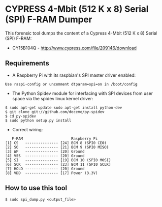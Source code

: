 CYPRESS 4-Mbit (512 K x 8) Serial (SPI) F-RAM Dumper
====================================================

This forensic tool dumps the content of a Cypress 4-Mbit (512 K x 8) Serial (SPI) F-RAM:

* CY15B104Q - http://www.cypress.com/file/209146/download

Requirements
------------

* A Raspberry Pi with its raspbian's SPI master driver enabled:

```
Use raspi-config or uncomment dtparam=spi=on in /boot/config
```

* The Python Spidev module for interfacing with SPI devices from user space via the spidev linux kernel driver:

```
$ sudo apt-get update sudo apt-get install python-dev
$ git clone git://github.com/doceme/py-spidev
$ cd py-spidev
$ sudo python setup.py install
```

* Correct wiring:
```
   F-RAM                      Raspberry Pi
[1] CS   --------------- [24] BCM 8 (SPI0 CE0)
[2] SO   --------------- [21] BCM 9 (SPI0 MISO)
[3] WP   --------------- [20] Ground 
[4] VSS  --------------- [20] Ground
[5] SI   --------------- [19] BCM 10 (SPI0 MOSI)
[6] SCK  --------------- [23] BCM 11 (SPI0 SCLK)
[7] HOLD --------------- [20] Ground
[8] VDD  --------------- [17] Power (3.3V)
```

How to use this tool
--------------------

```
$ sudo spi_dump.py <output_file>
```

